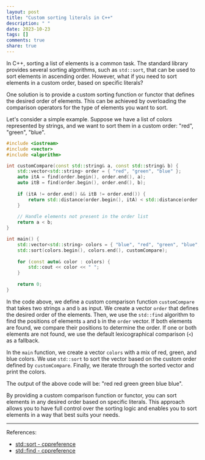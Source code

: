 ```yaml
---
layout: post
title: "Custom sorting literals in C++"
description: " "
date: 2023-10-23
tags: []
comments: true
share: true
---
```


In C++, sorting a list of elements is a common task. The standard library provides several sorting algorithms, such as `std::sort`, that can be used to sort elements in ascending order. However, what if you need to sort elements in a custom order, based on specific literals?

One solution is to provide a custom sorting function or functor that defines the desired order of elements. This can be achieved by overloading the comparison operators for the type of elements you want to sort.

Let's consider a simple example. Suppose we have a list of colors represented by strings, and we want to sort them in a custom order: "red", "green", "blue". 

```cpp
#include <iostream>
#include <vector>
#include <algorithm>

int customCompare(const std::string& a, const std::string& b) {
    std::vector<std::string> order = { "red", "green", "blue" };
    auto itA = find(order.begin(), order.end(), a);
    auto itB = find(order.begin(), order.end(), b);
    
    if (itA != order.end() && itB != order.end()) {
        return std::distance(order.begin(), itA) < std::distance(order.begin(), itB);
    }
    
    // Handle elements not present in the order list
    return a < b;
}

int main() {
    std::vector<std::string> colors = { "blue", "red", "green", "blue", "red", "green" };
    std::sort(colors.begin(), colors.end(), customCompare);
    
    for (const auto& color : colors) {
        std::cout << color << " ";
    }
    
    return 0;
}
```

In the code above, we define a custom comparison function `customCompare` that takes two strings `a` and `b` as input. We create a vector `order` that defines the desired order of the elements. Then, we use the `std::find` algorithm to find the positions of elements `a` and `b` in the `order` vector. If both elements are found, we compare their positions to determine the order. If one or both elements are not found, we use the default lexicographical comparison (`<`) as a fallback.

In the `main` function, we create a vector `colors` with a mix of red, green, and blue colors. We use `std::sort` to sort the vector based on the custom order defined by `customCompare`. Finally, we iterate through the sorted vector and print the colors.

The output of the above code will be: "red red green green blue blue".

By providing a custom comparison function or functor, you can sort elements in any desired order based on specific literals. This approach allows you to have full control over the sorting logic and enables you to sort elements in a way that best suits your needs.

---

References:
- [std::sort - cppreference](https://en.cppreference.com/w/cpp/algorithm/sort)
- [std::find - cppreference](https://en.cppreference.com/w/cpp/algorithm/find)